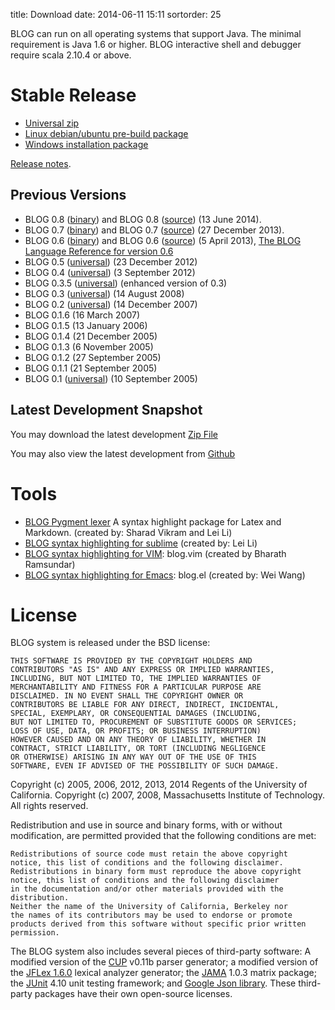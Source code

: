 title: Download
date: 2014-06-11 15:11
sortorder: 25

BLOG can run on all operating systems that support Java.
The minimal requirement is Java 1.6 or higher. 
BLOG interactive shell and debugger require scala 2.10.4 or above.

# Stable Release
- [Universal zip](../download/blog-0.9.zip)
- [Linux debian/ubuntu pre-build package](../download/blog-0.9.deb)
- [Windows installation package](../download/blog.msi)

[Release notes]({filename}release-note.md).

## Previous Versions
- BLOG 0.8 ([binary](../download/blog-0.8-bin.zip)) and BLOG 0.8 ([source](../download/blog-0.8.zip)) (13 June 2014).
- BLOG 0.7 ([binary](../download/blog-0.7-bin.zip)) and BLOG 0.7 ([source](../download/blog-0.7.zip)) (27 December 2013).
- BLOG 0.6 ([binary](../download/blog-0.6-bin.zip)) and BLOG 0.6 ([source](../download/blog-0.6.zip)) (5 April 2013), [The BLOG Language Reference for version 0.6](http://www.eecs.berkeley.edu/Pubs/TechRpts/2013/EECS-2013-51.pdf)
- BLOG 0.5 ([universal](../download/blog-0.5.zip)) (23 December 2012)
- BLOG 0.4 ([universal](../download/blog-0.4.zip)) (3 September 2012)
- BLOG 0.3.5 ([universal](../download/blog-0.3.5.zip)) (enhanced version of 0.3)
- BLOG 0.3 ([universal](../download/blog-0.3.zip)) (14 August 2008)
- BLOG 0.2 ([universal](../download/blog-0.2.zip)) (14 December 2007)
- BLOG 0.1.6 (16 March 2007)
- BLOG 0.1.5 (13 January 2006)
- BLOG 0.1.4 (21 December 2005)
- BLOG 0.1.3 (6 November 2005)
- BLOG 0.1.2 (27 September 2005)
- BLOG 0.1.1 (21 September 2005)
- BLOG 0.1 ([universal](../download/blog-0.1.zip)) (10 September 2005)

## Latest Development Snapshot
You may download the latest development [Zip File](https://github.com/BayesianLogic/blog/zipball/master)

You may also view the latest development from [Github](https://github.com/BayesianLogic/blog)

# Tools
- [BLOG Pygment lexer](../download/blog_py_lexer.zip)
  A syntax highlight package for Latex and Markdown. (created by: Sharad Vikram and Lei Li)
- [BLOG syntax highlighting for sublime](../download/blog-for-sublime.zip) (created by: Lei Li)
- [BLOG syntax highlighting for VIM](../download/blog.vim): blog.vim (created by Bharath Ramsundar)
- [BLOG syntax highlighting for Emacs](../download/blog.el): blog.el (created by: Wei Wang)

# License

BLOG system is released under the BSD license:

    THIS SOFTWARE IS PROVIDED BY THE COPYRIGHT HOLDERS AND 
    CONTRIBUTORS "AS IS" AND ANY EXPRESS OR IMPLIED WARRANTIES, 
    INCLUDING, BUT NOT LIMITED TO, THE IMPLIED WARRANTIES OF 
    MERCHANTABILITY AND FITNESS FOR A PARTICULAR PURPOSE ARE 
    DISCLAIMED. IN NO EVENT SHALL THE COPYRIGHT OWNER OR 
    CONTRIBUTORS BE LIABLE FOR ANY DIRECT, INDIRECT, INCIDENTAL, 
    SPECIAL, EXEMPLARY, OR CONSEQUENTIAL DAMAGES (INCLUDING, 
    BUT NOT LIMITED TO, PROCUREMENT OF SUBSTITUTE GOODS OR SERVICES;
    LOSS OF USE, DATA, OR PROFITS; OR BUSINESS INTERRUPTION) 
    HOWEVER CAUSED AND ON ANY THEORY OF LIABILITY, WHETHER IN 
    CONTRACT, STRICT LIABILITY, OR TORT (INCLUDING NEGLIGENCE 
    OR OTHERWISE) ARISING IN ANY WAY OUT OF THE USE OF THIS 
    SOFTWARE, EVEN IF ADVISED OF THE POSSIBILITY OF SUCH DAMAGE.


Copyright (c) 2005, 2006, 2012, 2013, 2014 Regents of the University of California. Copyright (c) 2007, 2008, Massachusetts Institute of Technology. All rights reserved.

Redistribution and use in source and binary forms, with or without modification, are permitted provided that the following conditions are met:

    Redistributions of source code must retain the above copyright 
    notice, this list of conditions and the following disclaimer.
    Redistributions in binary form must reproduce the above copyright
    notice, this list of conditions and the following disclaimer 
    in the documentation and/or other materials provided with the distribution.
    Neither the name of the University of California, Berkeley nor 
    the names of its contributors may be used to endorse or promote 
    products derived from this software without specific prior written permission.

The BLOG system also includes several pieces of third-party software: A modified version of the [CUP](http://www2.cs.tum.edu/projects/cup/) v0.11b parser generator; a modified version of the [JFLex 1.6.0](http://jflex.de/) lexical analyzer generator; the [JAMA](http://math.nist.gov/javanumerics/jama/) 1.0.3 matrix package; the [JUnit](http://junit.org/) 4.10 unit testing framework; and [Google Json library](http://code.google.com/p/google-gson/). These third-party packages have their own open-source licenses.

